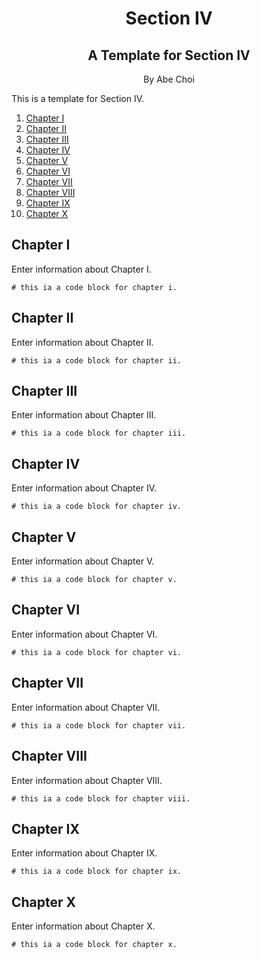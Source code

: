 <div align="center">
<h1>Section IV</h1>
<h2>A Template for Section IV</h2>
<p>By Abe Choi</p>
</div>

<p>
This is a template for Section IV.
</p>

1.  [Chapter I](#chapter-i)
2.  [Chapter II](#chapter-ii)
3.  [Chapter III](#chapter-iii)
4.  [Chapter IV](#chapter-iv)
5.  [Chapter V](#chapter-v)
6.  [Chapter VI](#chapter-vi)
7.  [Chapter VII](#chapter-vii)
8.  [Chapter VIII](#chapter-viii)
9.  [Chapter IX](#chapter-ix)
10. [Chapter X](#chapter-x)


## Chapter I

Enter information about Chapter I.

```
# this ia a code block for chapter i.
```

## Chapter II

Enter information about Chapter II.

```
# this ia a code block for chapter ii.
```

## Chapter III

Enter information about Chapter III.

```
# this ia a code block for chapter iii.
```

## Chapter IV

Enter information about Chapter IV.

```
# this ia a code block for chapter iv.
```

## Chapter V

Enter information about Chapter V.

```
# this ia a code block for chapter v.
```

## Chapter VI

Enter information about Chapter VI.

```
# this ia a code block for chapter vi.
```

## Chapter VII

Enter information about Chapter VII.

```
# this ia a code block for chapter vii.
```
## Chapter VIII

Enter information about Chapter VIII.

```
# this ia a code block for chapter viii.
```

## Chapter IX

Enter information about Chapter IX.

```
# this ia a code block for chapter ix.
```

## Chapter X

Enter information about Chapter X.

```
# this ia a code block for chapter x.
```